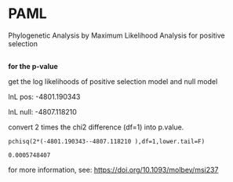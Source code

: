 # PAML
Phylogenetic Analysis by Maximum Likelihood Analysis for positive selection
##

__for the p-value__

get the log likelihoods of positive selection model and null model

lnL pos: -4801.190343

lnL null: -4807.118210

convert 2 times the chi2 difference (df=1) into p.value.

    pchisq(2*(-4801.190343--4807.118210 ),df=1,lower.tail=F)

    0.0005748407

for more information, see: https://doi.org/10.1093/molbev/msi237
